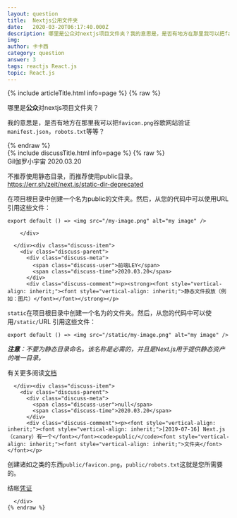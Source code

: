 ```yaml
---
layout: question
title:  Nextjs公用文件夹
date:   2020-03-20T06:17:40.000Z
description: 哪里是公众对nextjs项目文件夹？我的意思是，是否有地方在那里我可以把favicon.png谷歌网站验证manifest.json，robots.t...
img: 
author: 卡卡西
category: question
answer: 3
tags: reactjs React.js
topic: React.js
---
```

<div class="article-root">
  <div class="article">
    {% include articleTitle.html info=page %}
    {% raw %}
    <div class="article-content"><p><font style="vertical-align: inherit;"><font style="vertical-align: inherit;">哪里是</font></font><strong><font style="vertical-align: inherit;"><font style="vertical-align: inherit;">公众</font></font></strong><font style="vertical-align: inherit;"><font style="vertical-align: inherit;">对nextjs项目文件夹？</font></font></p>

<p><font style="vertical-align: inherit;"><font style="vertical-align: inherit;">我的意思是，是否有地方在那里我可以把</font></font><code>favicon.png</code><font style="vertical-align: inherit;"><font style="vertical-align: inherit;">谷歌网站验证</font></font><code>manifest.json</code><font style="vertical-align: inherit;"><font style="vertical-align: inherit;">，</font></font><code>robots.txt</code><font style="vertical-align: inherit;"><font style="vertical-align: inherit;">等等？</font></font></p></div>
    {% endraw %}
  </div>

  <div class="discuss-wrapper">
    {% include discussTitle.html info=page %}
    {% raw %}
    <div class="discuss-item">
        <div class="discuss-parent">
          <div class="discuss-meta">
            <span class="discuss-user">Gil伽罗小宇宙</span>
            <span class="discuss-time">2020.03.20</span>
          </div>
          <div class="discuss-comment"><p><font style="vertical-align: inherit;"><font style="vertical-align: inherit;">不推荐使用静态目录，而推荐使用public目录。
</font></font><a href="https://err.sh/zeit/next.js/static-dir-deprecated" rel="nofollow noreferrer"><font style="vertical-align: inherit;"><font style="vertical-align: inherit;">https://err.sh/zeit/next.js/static-dir-deprecated</font></font></a></p>

<p><font style="vertical-align: inherit;"><font style="vertical-align: inherit;">在项目根目录中创建一个名为public的文件夹。</font><font style="vertical-align: inherit;">然后，从您的代码中可以使用URL引用这些文件：</font></font></p>

<pre><code>export default () =&gt; &lt;img src="/my-image.png" alt="my image" /&gt;
</code></pre></div>
        </div>
        
      </div><div class="discuss-item">
        <div class="discuss-parent">
          <div class="discuss-meta">
            <span class="discuss-user">前端LEY</span>
            <span class="discuss-time">2020.03.20</span>
          </div>
          <div class="discuss-comment"><p><strong><font style="vertical-align: inherit;"><font style="vertical-align: inherit;">静态文件投放（例如：图片）</font></font></strong></p>

<p><font style="vertical-align: inherit;"></font><code>static</code><font style="vertical-align: inherit;"><font style="vertical-align: inherit;">在项目根目录中</font><font style="vertical-align: inherit;">创建一个名为的文件夹</font><font style="vertical-align: inherit;">。</font><font style="vertical-align: inherit;">然后，从您的代码中可以使用</font></font><code>/static/</code><font style="vertical-align: inherit;"><font style="vertical-align: inherit;">URL </font><font style="vertical-align: inherit;">引用这些文件</font><font style="vertical-align: inherit;">：</font></font></p>

<pre><code>export default () =&gt; &lt;img src="/static/my-image.png" alt="my image" /&gt;
</code></pre>

<p><strong><em><font style="vertical-align: inherit;"><font style="vertical-align: inherit;">注意</font></font></em></strong><em><font style="vertical-align: inherit;"><font style="vertical-align: inherit;">：不要为静态目录命名。</font><font style="vertical-align: inherit;">该名称是必需的，并且是Next.js用于提供静态资产的唯一目录。</font></font></em></p>

<p><font style="vertical-align: inherit;"><font style="vertical-align: inherit;">有关更多阅读</font></font><a href="https://github.com/zeit/next.js/#static-file-serving-eg-images" rel="noreferrer"><font style="vertical-align: inherit;"><font style="vertical-align: inherit;">文档</font></font></a></p></div>
        </div>
        
      </div><div class="discuss-item">
        <div class="discuss-parent">
          <div class="discuss-meta">
            <span class="discuss-user">null</span>
            <span class="discuss-time">2020.03.20</span>
          </div>
          <div class="discuss-comment"><p><font style="vertical-align: inherit;"><font style="vertical-align: inherit;">[2019-07-16] Next.js（canary）有一个</font></font><code>public/</code><font style="vertical-align: inherit;"><font style="vertical-align: inherit;">文件夹</font></font></p>

<p><font style="vertical-align: inherit;"><font style="vertical-align: inherit;">创建诸如之类的东西</font></font><code>public/favicon.png</code><font style="vertical-align: inherit;"><font style="vertical-align: inherit;">，</font></font><code>public/robots.txt</code><font style="vertical-align: inherit;"><font style="vertical-align: inherit;">这就是您所需要的。</font></font></p>

<p><font style="vertical-align: inherit;"><font style="vertical-align: inherit;">结帐</font></font><a href="https://nextjs.org/docs/basic-features/static-file-serving" rel="nofollow noreferrer"><font style="vertical-align: inherit;"><font style="vertical-align: inherit;">凭证</font></font></a></p></div>
        </div>
        
      </div>
    {% endraw %}
  </div>
<div>
